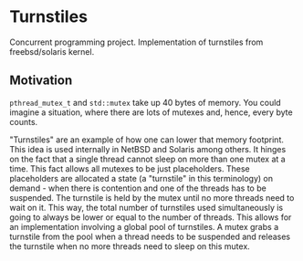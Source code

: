 # Turnstiles
Concurrent programming project. Implementation of turnstiles from freebsd/solaris kernel.

## Motivation

`pthread_mutex_t` and `std::mutex` take up 40 bytes of memory. You could imagine
a situation, where there are lots of mutexes and, hence, every byte counts.

"Turnstiles" are an example of how one can lower that memory footprint. This
idea is used internally in NetBSD and Solaris among others. It hinges on the
fact that a single thread cannot sleep on more than one mutex at a time. This
fact allows all mutexes to be just placeholders. These placeholders are
allocated a state (a "turnstile" in this terminology) on demand - when there is
contention and one of the threads has to be suspended. The turnstile is held by
the mutex until no more threads need to wait on it. This way, the total number
of turnstiles used simultaneously is going to always be lower or equal to the
number of threads. This allows for an implementation involving a global pool of
turnstiles. A mutex grabs a turnstile from the pool when a thread needs to be
suspended and releases the turnstile when no more threads need to sleep on this
mutex.
